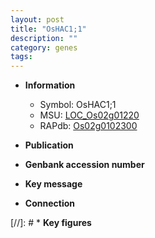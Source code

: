 ```yaml
---
layout: post
title: "OsHAC1;1"
description: ""
category: genes
tags: 
---
```


* **Information**  
    + Symbol: OsHAC1;1  
    + MSU: [LOC_Os02g01220](http://rice.uga.edu/cgi-bin/ORF_infopage.cgi?orf=LOC_Os02g01220)  
    + RAPdb: [Os02g0102300](http://rapdb.dna.affrc.go.jp/viewer/gbrowse_details/irgsp1?name=Os02g0102300)  

* **Publication**  

* **Genbank accession number**  

* **Key message**  

* **Connection**  

[//]: # * **Key figures**  


